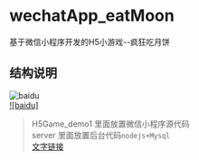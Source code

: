 # wechatApp_eatMoon
基于微信小程序开发的H5小游戏--疯狂吃月饼
## 结构说明
![baidu](https://raw.githubusercontent.com/songsunny00/wechatApp_eatMoon/master/READMEImg/pic1.png)  
[![baidu]](http://baidu.com)  
> H5Game_demo1 里面放置微信小程序源代码 </br>
> server 里面放置后台代码`nodejs+Mysql`  
> [文字链接](https://github.com/sindresorhus/gulp-autoprefixer '悬停显示') </br>

